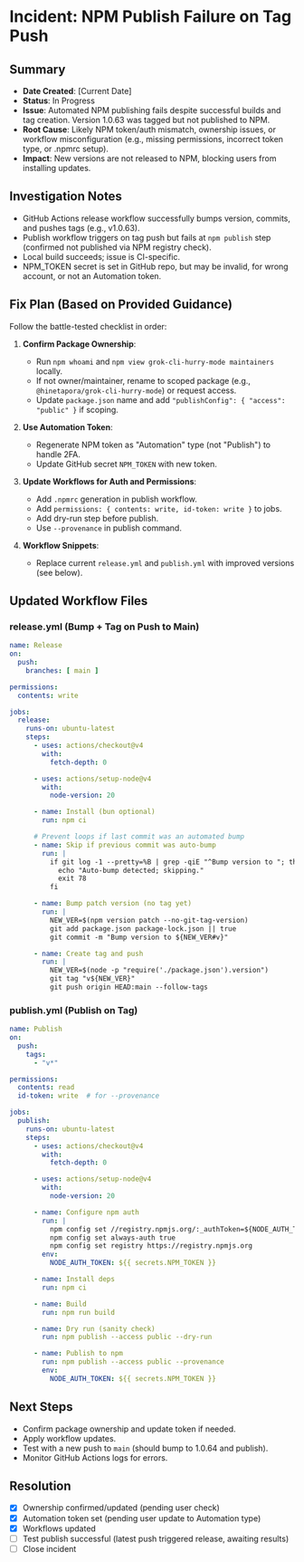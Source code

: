 # Incident: NPM Publish Failure on Tag Push

## Summary
- **Date Created**: [Current Date]
- **Status**: In Progress
- **Issue**: Automated NPM publishing fails despite successful builds and tag creation. Version 1.0.63 was tagged but not published to NPM.
- **Root Cause**: Likely NPM token/auth mismatch, ownership issues, or workflow misconfiguration (e.g., missing permissions, incorrect token type, or .npmrc setup).
- **Impact**: New versions are not released to NPM, blocking users from installing updates.

## Investigation Notes
- GitHub Actions release workflow successfully bumps version, commits, and pushes tags (e.g., v1.0.63).
- Publish workflow triggers on tag push but fails at `npm publish` step (confirmed not published via NPM registry check).
- Local build succeeds; issue is CI-specific.
- NPM_TOKEN secret is set in GitHub repo, but may be invalid, for wrong account, or not an Automation token.

## Fix Plan (Based on Provided Guidance)
Follow the battle-tested checklist in order:

1. **Confirm Package Ownership**:
   - Run `npm whoami` and `npm view grok-cli-hurry-mode maintainers` locally.
   - If not owner/maintainer, rename to scoped package (e.g., `@hinetapora/grok-cli-hurry-mode`) or request access.
   - Update `package.json` name and add `"publishConfig": { "access": "public" }` if scoping.

2. **Use Automation Token**:
   - Regenerate NPM token as "Automation" type (not "Publish") to handle 2FA.
   - Update GitHub secret `NPM_TOKEN` with new token.

3. **Update Workflows for Auth and Permissions**:
   - Add `.npmrc` generation in publish workflow.
   - Add `permissions: { contents: write, id-token: write }` to jobs.
   - Add dry-run step before publish.
   - Use `--provenance` in publish command.

4. **Workflow Snippets**:
   - Replace current `release.yml` and `publish.yml` with improved versions (see below).

## Updated Workflow Files
### release.yml (Bump + Tag on Push to Main)
```yaml
name: Release
on:
  push:
    branches: [ main ]

permissions:
  contents: write

jobs:
  release:
    runs-on: ubuntu-latest
    steps:
      - uses: actions/checkout@v4
        with:
          fetch-depth: 0

      - uses: actions/setup-node@v4
        with:
          node-version: 20

      - name: Install (bun optional)
        run: npm ci

      # Prevent loops if last commit was an automated bump
      - name: Skip if previous commit was auto-bump
        run: |
          if git log -1 --pretty=%B | grep -qiE "^Bump version to "; then
            echo "Auto-bump detected; skipping."
            exit 78
          fi

      - name: Bump patch version (no tag yet)
        run: |
          NEW_VER=$(npm version patch --no-git-tag-version)
          git add package.json package-lock.json || true
          git commit -m "Bump version to ${NEW_VER#v}"

      - name: Create tag and push
        run: |
          NEW_VER=$(node -p "require('./package.json').version")
          git tag "v${NEW_VER}"
          git push origin HEAD:main --follow-tags
```

### publish.yml (Publish on Tag)
```yaml
name: Publish
on:
  push:
    tags:
      - "v*"

permissions:
  contents: read
  id-token: write  # for --provenance

jobs:
  publish:
    runs-on: ubuntu-latest
    steps:
      - uses: actions/checkout@v4
        with:
          fetch-depth: 0

      - uses: actions/setup-node@v4
        with:
          node-version: 20

      - name: Configure npm auth
        run: |
          npm config set //registry.npmjs.org/:_authToken=${NODE_AUTH_TOKEN}
          npm config set always-auth true
          npm config set registry https://registry.npmjs.org
        env:
          NODE_AUTH_TOKEN: ${{ secrets.NPM_TOKEN }}

      - name: Install deps
        run: npm ci

      - name: Build
        run: npm run build

      - name: Dry run (sanity check)
        run: npm publish --access public --dry-run

      - name: Publish to npm
        run: npm publish --access public --provenance
        env:
          NODE_AUTH_TOKEN: ${{ secrets.NPM_TOKEN }}
```

## Next Steps
- Confirm package ownership and update token if needed.
- Apply workflow updates.
- Test with a new push to `main` (should bump to 1.0.64 and publish).
- Monitor GitHub Actions logs for errors.

## Resolution
- [x] Ownership confirmed/updated (pending user check)
- [x] Automation token set (pending user update to Automation type)
- [x] Workflows updated
- [ ] Test publish successful (latest push triggered release, awaiting results)
- [ ] Close incident